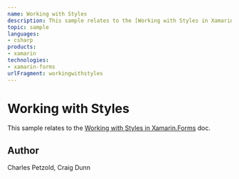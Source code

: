 ```yaml
---
name: Working with Styles
description: This sample relates to the [Working with Styles in Xamarin.Forms](http://developer.xamarin.com/guides/cross-platform/xamarin-forms/working-with/sty...
topic: sample
languages:
- csharp
products:
- xamarin
technologies:
- xamarin-forms
urlFragment: workingwithstyles
---
```

Working with Styles
==============

This sample relates to the [Working with Styles in Xamarin.Forms](http://developer.xamarin.com/guides/cross-platform/xamarin-forms/working-with/styles/) doc.


Author
------

Charles Petzold, Craig Dunn
